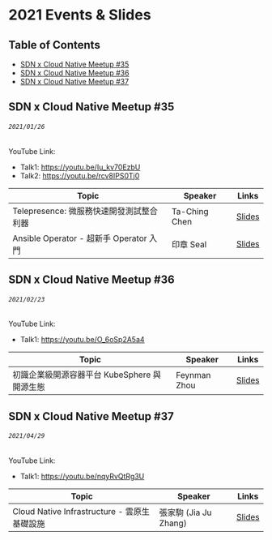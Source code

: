 # 2021 Events & Slides

## Table of Contents
- [SDN x Cloud Native Meetup #35](#sdn-x-cloud-native-meetup-35)
- [SDN x Cloud Native Meetup #36](#sdn-x-cloud-native-meetup-36)
- [SDN x Cloud Native Meetup #37](#sdn-x-cloud-native-meetup-37)

## SDN x Cloud Native Meetup #35
###### `2021/01/26`

YouTube Link:
  - Talk1: https://youtu.be/Iu_kv70EzbU
  - Talk2: https://youtu.be/rcv8IPS0Tj0

| Topic       | Speaker        | Links |
|-------------|----------------|--------------|
| Telepresence: 微服務快速開發測試整合利器 | Ta-Ching Chen | [Slides](https://docsend.com/view/h3zr885eiuqj94wi) |
| Ansible Operator - 超新手 Operator 入門 | 印章 Seal | [Slides](https://slides.com/rockwyc992/ansible-operator-20210126) |

## SDN x Cloud Native Meetup #36
###### `2021/02/23`

YouTube Link: 
- Talk1: https://youtu.be/O_6oSp2A5a4

| Topic       | Speaker        | Links |
|-------------|----------------|--------------|
| 初識企業級開源容器平台 KubeSphere 與開源生態 | Feynman Zhou | [Slides](https://docs.google.com/presentation/d/1CcUAi1QC9ERxdE8E2Z34ZmOGcLuM7cvTmm6xmkujY18/mobilepresent?slide=id.gbfae4e8c29_2_26) |

## SDN x Cloud Native Meetup #37
###### `2021/04/29`

YouTube Link: 
- Talk1: https://youtu.be/nqyRvQtRg3U

| Topic       | Speaker        | Links |
|-------------|----------------|--------------|
| Cloud Native Infrastructure - 雲原生基礎設施 | 張家駒 (Jia Ju Zhang) | [Slides](https://speakerdeck.com/hazel910159/yun-yuan-sheng-ji-chu-she-shi) |